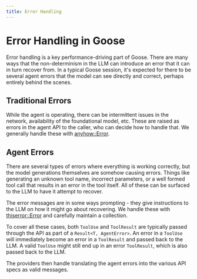 ```yaml
---
title: Error Handling
---
```

# Error Handling in Goose

Error handling is a key performance-driving part of Goose. There are many ways that the non-determinism
in the LLM can introduce an error that it can in turn recover from. In a typical Goose session, it's expected for there
to be several agent errors that the model can see directly and correct, perhaps entirely behind the scenes.

## Traditional Errors

While the agent is operating, there can be intermittent issues in the network, availability of the
foundational model, etc. These are raised as errors in the agent API to the caller, who can decide
how to handle that. We generally handle these with [anyhow::Error][anyhow-error]. 

## Agent Errors

There are several types of errors where everything is working correctly, but the model generations
themselves are somehow causing errors. Things like generating an unknown tool name, incorrect parameters, 
or a well formed tool call that results in an error in the tool itself. All of these can be surfaced to
the LLM to have it attempt to recover. 

The error messages are in some ways prompting - they give instructions to the LLM on how it might go
about recovering. We handle these with [thiserror::Error][this-error] and carefully maintain a collection.

To cover all these cases, both `ToolUse` and `ToolResult` are typically passed through the API as part of a
`Result<T, AgentError>`. An error in a `ToolUse` will immediately become an error in a `ToolResult` and
passed back to the LLM. A valid `ToolUse` might still end up in an error `ToolResult`, which is also passed
back to the LLM. 

The providers then handle translating the agent errors into the various API specs as valid messages.


[anyhow-error]: https://docs.rs/anyhow/latest/anyhow/
[this-error]: https://docs.rs/thiserror/latest/thiserror/
